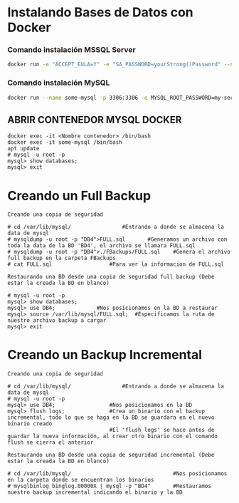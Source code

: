 # Instalando Bases de Datos con Docker

### Comando instalación MSSQL Server

```bash
docker run -e "ACCEPT_EULA=Y" -e "SA_PASSWORD=yourStrong()Password" --name mssqlbd -p 1433:1433 -d mcr.microsoft.com/mssql/server:2019-latest
```

### Comando instalación MySQL

```bash
docker run --name some-mysql -p 3306:3306 -e MYSQL_ROOT_PASSWORD=my-secret-pw -d mysql
```



## ABRIR CONTENEDOR MYSQL DOCKER
```
docker exec -it <Nombre contenedor> /bin/bash
docker exec -it some-mysql /bin/bash
apt update
# mysql -u root -p
mysql> show databases;
mysql> exit
```
# Creando un Full Backup
    Creando una copia de seguridad
```
# cd /var/lib/mysql/				#Entrando a donde se almacena la data de mysql
# mysqldump -u root -p "DB4">FULL.sql		#Generamos un archivo con toda la data de la BD 'BD4', el archivo se llamara FULL.sql
# mysqldump -u root -p "DB4">./FBackups/FULL.sql    #Genera el archivo full backup en la carpeta FBackups
# cat FULL.sql					#Para ver la informacion de FULL.sql
```

    Restaurando una BD desde una copia de seguridad full backup (Debe estar la creada la BD en blanco)
```
# mysql -u root -p
mysql> show databases;
mysql> use DB4;				#Nos posicionamos en la BD a restaurar
mysql> source /var/lib/mysql/FULL.sql;	#Especificamos la ruta de nuestro archivo backup a cargar
mysql> exit
```
# Creando un Backup Incremental
    Creando una copia de seguridad
```
# cd /var/lib/mysql/				#Entrando a donde se almacena la data de mysql
# mysql -u root -p
mysql> use DB4;				    #Nos posicionamos en la BD
mysql> flush logs;				#Crea un binario con el backup incremental, todo lo que se haga en la BD se guardara en el nuevo binario creado
                                #El 'flush logs' se hace antes de guardar la nueva información, al crear otro binario con el comando flush se cierra el anterior
```

    Restaurando una BD desde una copia de seguridad incremental (Debe estar la creada la BD en blanco)
```
# cd /var/lib/mysql/                                #Nos posicionamos en la carpeta donde se encuentran los binarios
# mysqlbinlog binglog.00000X | mysql -p "BD4"       #Restauramos nuestro backup incremental indicando el binario y la BD 
```
